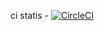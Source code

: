 ci statis - [![CircleCI](https://dl.circleci.com/status-badge/img/gh/apimanov/flask-sqlite3-todo-crud.svg?style=shield)](https://dl.circleci.com/status-badge/redirect/gh/apimanov/flask-sqlite3-todo-crud)
